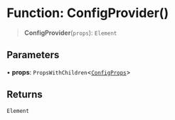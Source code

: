 # Function: ConfigProvider()

> **ConfigProvider**(`props`): `Element`

## Parameters

• **props**: `PropsWithChildren`\<[`ConfigProps`](../interfaces/ConfigProps.md)\>

## Returns

`Element`
